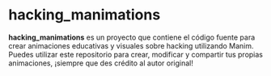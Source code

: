 # hacking_manimations

**hacking_manimations** es un proyecto que contiene el código fuente para crear animaciones educativas y visuales sobre hacking utilizando Manim. Puedes utilizar este repositorio para crear, modificar y compartir tus propias animaciones, ¡siempre que des crédito al autor original!

